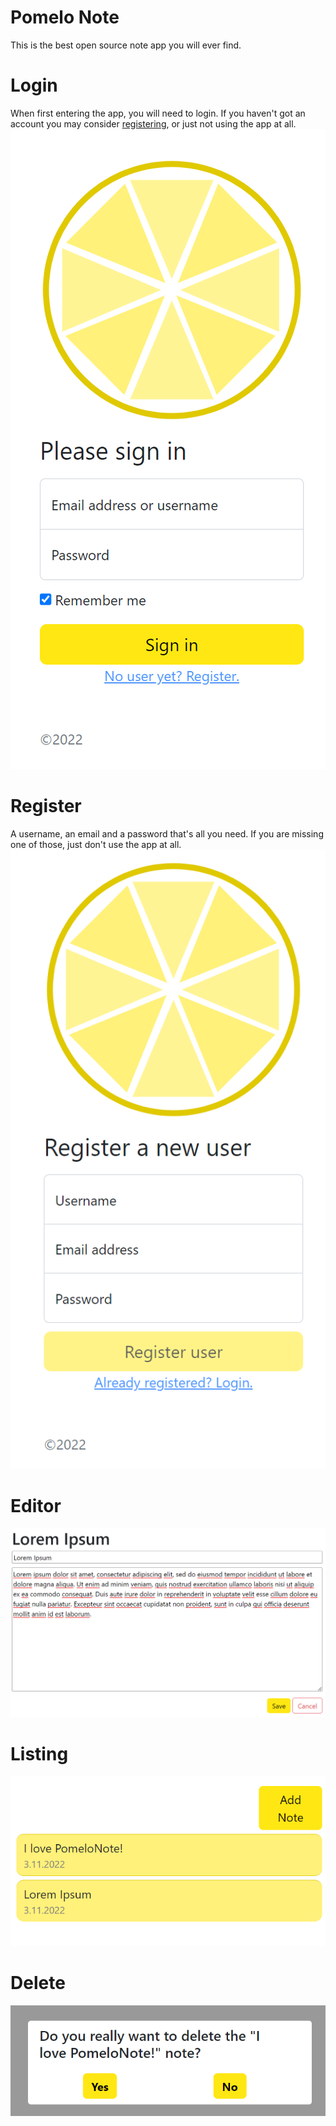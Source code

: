 # Pomelo Note

This is the best open source note app you will ever find.

# Login
When first entering the app, you will need to login. If you haven't got an account you may consider [registering](#register), or just not using the app at all.
![login](images/login.png)

# Register
A username, an email and a password that's all you need. If you are missing one of those, just don't use the app at all. 
![register](images/register.png)

# Editor
![editor](images/editor.png)

# Listing
![listing](images/listing.png)

# Delete
![delete](images/delete.png)


